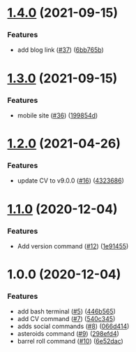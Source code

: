 # [1.4.0](https://github.com/kieranroneill/kieranoneill.com/compare/v1.3.0...v1.4.0) (2021-09-15)


### Features

* add blog link ([#37](https://github.com/kieranroneill/kieranoneill.com/issues/37)) ([6bb765b](https://github.com/kieranroneill/kieranoneill.com/commit/6bb765b3247e8579a6f0d8ee72da045604e87fc0))

# [1.3.0](https://github.com/kieranroneill/kieranoneill.com/compare/v1.2.0...v1.3.0) (2021-09-15)


### Features

* mobile site ([#36](https://github.com/kieranroneill/kieranoneill.com/issues/36)) ([199854d](https://github.com/kieranroneill/kieranoneill.com/commit/199854d78bf3c1f647c13f2773a5fc243bf2de27))

# [1.2.0](https://github.com/kieranroneill/kieranoneill.com/compare/v1.1.0...v1.2.0) (2021-04-26)


### Features

* update CV to v9.0.0 ([#16](https://github.com/kieranroneill/kieranoneill.com/issues/16)) ([4323686](https://github.com/kieranroneill/kieranoneill.com/commit/43236865c3558780848e5d908d522bef6ae51958))

# [1.1.0](https://github.com/kieranroneill/kieranoneill.com/compare/v1.0.0...v1.1.0) (2020-12-04)


### Features

* Add version command ([#12](https://github.com/kieranroneill/kieranoneill.com/issues/12)) ([1e91455](https://github.com/kieranroneill/kieranoneill.com/commit/1e914554a917adb0266464dcffb18b27b42b33e7))

# 1.0.0 (2020-12-04)


### Features

* add bash terminal ([#5](https://github.com/kieranroneill/kieranoneill.com/issues/5)) ([446b565](https://github.com/kieranroneill/kieranoneill.com/commit/446b565ed81e06d097cb4db6f9f140341c064c2b))
* add CV command ([#7](https://github.com/kieranroneill/kieranoneill.com/issues/7)) ([540c345](https://github.com/kieranroneill/kieranoneill.com/commit/540c34588921c1c8ac613c36f339a88a8a0084be))
* adds social commands ([#8](https://github.com/kieranroneill/kieranoneill.com/issues/8)) ([066d414](https://github.com/kieranroneill/kieranoneill.com/commit/066d414ca22e79bcc5607d8f16c1e076dcec2e04))
* asteroids command ([#9](https://github.com/kieranroneill/kieranoneill.com/issues/9)) ([298efd4](https://github.com/kieranroneill/kieranoneill.com/commit/298efd40b74eee0a0f9fdd4a8bce364014b68503))
* barrel roll command ([#10](https://github.com/kieranroneill/kieranoneill.com/issues/10)) ([6e52dac](https://github.com/kieranroneill/kieranoneill.com/commit/6e52dacbd6306430101d90d96f8591504b241775))

